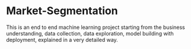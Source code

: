 # Market-Segmentation
This is an end to end machine learning project starting from the business understanding, data collection, data exploration, model building with deployment, explained in a very detailed way.
